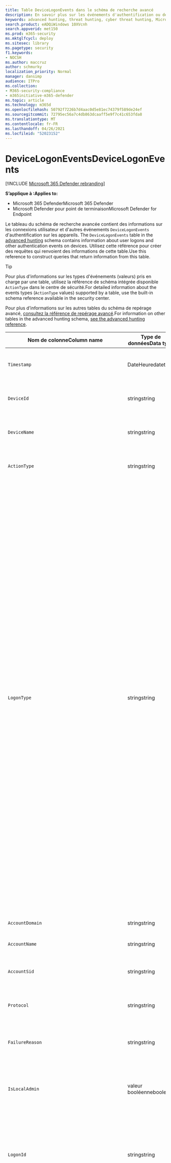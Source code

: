 ```yaml
---
title: Table DeviceLogonEvents dans le schéma de recherche avancé
description: En savoir plus sur les événements d'authentification ou de authentification dans la table DeviceLogonEvents du schéma de recherche avancé
keywords: advanced hunting, threat hunting, cyber threat hunting, Microsoft 365 Defender, microsoft 365, m365, search, query, telemetry, schema reference, kusto, table, column, data type, description, logonevents, DeviceLogonEvents, authentication, logon, sign in
search.product: eADQiWindows 10XVcnh
search.appverid: met150
ms.prod: m365-security
ms.mktglfcycl: deploy
ms.sitesec: library
ms.pagetype: security
f1.keywords:
- NOCSH
ms.author: maccruz
author: schmurky
localization_priority: Normal
manager: dansimp
audience: ITPro
ms.collection:
- M365-security-compliance
- m365initiative-m365-defender
ms.topic: article
ms.technology: m365d
ms.openlocfilehash: 50792f7226b7d4aac0d5e81ec74379f589de24ef
ms.sourcegitcommit: 72795ec56a7c4db863dcaaff5e9f7c41c653fda8
ms.translationtype: MT
ms.contentlocale: fr-FR
ms.lasthandoff: 04/26/2021
ms.locfileid: "52023152"
---
```

# <a name="devicelogonevents"></a><span data-ttu-id="54048-104">DeviceLogonEvents</span><span class="sxs-lookup"><span data-stu-id="54048-104">DeviceLogonEvents</span></span>

[!INCLUDE [Microsoft 365 Defender rebranding](../includes/microsoft-defender.md)]


<span data-ttu-id="54048-105">**S’applique à :**</span><span class="sxs-lookup"><span data-stu-id="54048-105">**Applies to:**</span></span>
- <span data-ttu-id="54048-106">Microsoft 365 Defender</span><span class="sxs-lookup"><span data-stu-id="54048-106">Microsoft 365 Defender</span></span>
- <span data-ttu-id="54048-107">Microsoft Defender pour point de terminaison</span><span class="sxs-lookup"><span data-stu-id="54048-107">Microsoft Defender for Endpoint</span></span>



<span data-ttu-id="54048-108">Le tableau du schéma de recherche avancée contient des informations sur les connexions utilisateur et d'autres événements `DeviceLogonEvents` d'authentification sur les appareils. [](advanced-hunting-overview.md)</span><span class="sxs-lookup"><span data-stu-id="54048-108">The `DeviceLogonEvents` table in the [advanced hunting](advanced-hunting-overview.md) schema contains information about user logons and other authentication events on devices.</span></span> <span data-ttu-id="54048-109">Utilisez cette référence pour créer des requêtes qui renvoient des informations de cette table.</span><span class="sxs-lookup"><span data-stu-id="54048-109">Use this reference to construct queries that return information from this table.</span></span>

>[!TIP]
> <span data-ttu-id="54048-110">Pour plus d'informations sur les types d'événements (valeurs) pris en charge par une table, utilisez la référence de schéma intégrée disponible `ActionType` dans le centre de sécurité.</span><span class="sxs-lookup"><span data-stu-id="54048-110">For detailed information about the events types (`ActionType` values) supported by a table, use the built-in schema reference available in the security center.</span></span>

<span data-ttu-id="54048-111">Pour plus d’informations sur les autres tables du schéma de repérage avancé, [consultez la référence de repérage avancé](advanced-hunting-schema-tables.md).</span><span class="sxs-lookup"><span data-stu-id="54048-111">For information on other tables in the advanced hunting schema, [see the advanced hunting reference](advanced-hunting-schema-tables.md).</span></span>

| <span data-ttu-id="54048-112">Nom de colonne</span><span class="sxs-lookup"><span data-stu-id="54048-112">Column name</span></span> | <span data-ttu-id="54048-113">Type de données</span><span class="sxs-lookup"><span data-stu-id="54048-113">Data type</span></span> | <span data-ttu-id="54048-114">Description</span><span class="sxs-lookup"><span data-stu-id="54048-114">Description</span></span> |
|-------------|-----------|-------------|
| `Timestamp` | <span data-ttu-id="54048-115">DateHeure</span><span class="sxs-lookup"><span data-stu-id="54048-115">datetime</span></span> | <span data-ttu-id="54048-116">Date et heure d’enregistrement de l’événement</span><span class="sxs-lookup"><span data-stu-id="54048-116">Date and time when the event was recorded</span></span> |
| `DeviceId` | <span data-ttu-id="54048-117">string</span><span class="sxs-lookup"><span data-stu-id="54048-117">string</span></span> | <span data-ttu-id="54048-118">Identificateur unique de la machine dans le service</span><span class="sxs-lookup"><span data-stu-id="54048-118">Unique identifier for the machine in the service</span></span> |
| `DeviceName` | <span data-ttu-id="54048-119">string</span><span class="sxs-lookup"><span data-stu-id="54048-119">string</span></span> | <span data-ttu-id="54048-120">Nom de domaine complet (FQDN) de la machine</span><span class="sxs-lookup"><span data-stu-id="54048-120">Fully qualified domain name (FQDN) of the machine</span></span> |
| `ActionType` | <span data-ttu-id="54048-121">string</span><span class="sxs-lookup"><span data-stu-id="54048-121">string</span></span> |<span data-ttu-id="54048-122">Type d'activité qui a déclenché l'événement</span><span class="sxs-lookup"><span data-stu-id="54048-122">Type of activity that triggered the event</span></span> |
| `LogonType` | <span data-ttu-id="54048-123">string</span><span class="sxs-lookup"><span data-stu-id="54048-123">string</span></span> | <span data-ttu-id="54048-124">Type de session d'ouverture de session, en particulier :</span><span class="sxs-lookup"><span data-stu-id="54048-124">Type of logon session, specifically:</span></span><br><br> <span data-ttu-id="54048-125">- **Interactif** : l'utilisateur interagit physiquement avec l'ordinateur à l'aide du clavier et de l'écran locaux</span><span class="sxs-lookup"><span data-stu-id="54048-125">- **Interactive** - User physically interacts with the machine using the local keyboard and screen</span></span><br><br> <span data-ttu-id="54048-126">- **Connexions RDP (Remote Interactive)** : l'utilisateur interagit avec l'ordinateur à distance à l'aide du Bureau à distance, des services Terminal Services, de l'Assistance à distance ou d'autres clients RDP</span><span class="sxs-lookup"><span data-stu-id="54048-126">- **Remote interactive (RDP) logons** - User interacts with the machine remotely using Remote Desktop, Terminal Services, Remote Assistance, or other RDP clients</span></span><br><br> <span data-ttu-id="54048-127">- **Réseau** : session initiée lorsque l'ordinateur est accessible à l'aide de PsExec ou lorsque les ressources partagées sur l'ordinateur, telles que les imprimantes et les dossiers partagés, sont accessibles</span><span class="sxs-lookup"><span data-stu-id="54048-127">- **Network** - Session initiated when the machine is accessed using PsExec or when shared resources on the machine, such as printers and shared folders, are accessed</span></span><br><br> <span data-ttu-id="54048-128">- **Batch** : session initiée par des tâches programmées</span><span class="sxs-lookup"><span data-stu-id="54048-128">- **Batch** - Session initiated by scheduled tasks</span></span><br><br> <span data-ttu-id="54048-129">- **Service** : session initiée par les services au démarrage</span><span class="sxs-lookup"><span data-stu-id="54048-129">- **Service** - Session initiated by services as they start</span></span><br> |
| `AccountDomain` | <span data-ttu-id="54048-130">string</span><span class="sxs-lookup"><span data-stu-id="54048-130">string</span></span> | <span data-ttu-id="54048-131">Domaine du compte</span><span class="sxs-lookup"><span data-stu-id="54048-131">Domain of the account</span></span> |
| `AccountName` | <span data-ttu-id="54048-132">string</span><span class="sxs-lookup"><span data-stu-id="54048-132">string</span></span> | <span data-ttu-id="54048-133">Nom d'utilisateur du compte</span><span class="sxs-lookup"><span data-stu-id="54048-133">User name of the account</span></span> |
| `AccountSid` | <span data-ttu-id="54048-134">string</span><span class="sxs-lookup"><span data-stu-id="54048-134">string</span></span> | <span data-ttu-id="54048-135">Identificateur de sécurité (SID) du compte</span><span class="sxs-lookup"><span data-stu-id="54048-135">Security Identifier (SID) of the account</span></span> |
| `Protocol` | <span data-ttu-id="54048-136">string</span><span class="sxs-lookup"><span data-stu-id="54048-136">string</span></span> | <span data-ttu-id="54048-137">Protocole utilisé pendant la communication</span><span class="sxs-lookup"><span data-stu-id="54048-137">Protocol used during the communication</span></span> |
| `FailureReason` | <span data-ttu-id="54048-138">string</span><span class="sxs-lookup"><span data-stu-id="54048-138">string</span></span> | <span data-ttu-id="54048-139">Informations expliquant pourquoi l'action enregistrée a échoué</span><span class="sxs-lookup"><span data-stu-id="54048-139">Information explaining why the recorded action failed</span></span> |
| `IsLocalAdmin` | <span data-ttu-id="54048-140">valeur booléenne</span><span class="sxs-lookup"><span data-stu-id="54048-140">boolean</span></span> | <span data-ttu-id="54048-141">Indicateur booléen pour savoir si l'utilisateur est un administrateur local sur l'ordinateur</span><span class="sxs-lookup"><span data-stu-id="54048-141">Boolean indicator of whether the user is a local administrator on the machine</span></span> |
| `LogonId` | <span data-ttu-id="54048-142">string</span><span class="sxs-lookup"><span data-stu-id="54048-142">string</span></span> | <span data-ttu-id="54048-143">Identificateur d'une session d'ouverture de session.</span><span class="sxs-lookup"><span data-stu-id="54048-143">Identifier for a logon session.</span></span> <span data-ttu-id="54048-144">Cet identificateur est unique sur le même ordinateur uniquement entre les redémarrages</span><span class="sxs-lookup"><span data-stu-id="54048-144">This identifier is unique on the same machine only between restarts</span></span> |
| `RemoteDeviceName` | <span data-ttu-id="54048-145">string</span><span class="sxs-lookup"><span data-stu-id="54048-145">string</span></span> | <span data-ttu-id="54048-146">Nom de l’ordinateur qui a effectué une opération à distance sur l’ordinateur concerné.</span><span class="sxs-lookup"><span data-stu-id="54048-146">Name of the machine that performed a remote operation on the affected machine.</span></span> <span data-ttu-id="54048-147">Selon l’événement signalé, ce nom peut être un nom de domaine complet (FQDN), un nom NetBIOS ou un nom d’hôte sans informations de domaine.</span><span class="sxs-lookup"><span data-stu-id="54048-147">Depending on the event being reported, this name could be a fully-qualified domain name (FQDN), a NetBIOS name  or a host name without domain information</span></span> |
| `RemoteIP` | <span data-ttu-id="54048-148">string</span><span class="sxs-lookup"><span data-stu-id="54048-148">string</span></span> | <span data-ttu-id="54048-149">Adresse IP à laquelle la connexion était en cours</span><span class="sxs-lookup"><span data-stu-id="54048-149">IP address that was being connected to</span></span> |
| `RemoteIPType` | <span data-ttu-id="54048-150">string</span><span class="sxs-lookup"><span data-stu-id="54048-150">string</span></span> | <span data-ttu-id="54048-151">Type d’adresse IP, par exemple Public, Privé, Réservé, Loopback, Teredo, FourToSixMapping et Diffusion</span><span class="sxs-lookup"><span data-stu-id="54048-151">Type of IP address, for example Public, Private, Reserved, Loopback, Teredo, FourToSixMapping, and Broadcast</span></span> |
| `RemotePort` | <span data-ttu-id="54048-152">entier</span><span class="sxs-lookup"><span data-stu-id="54048-152">int</span></span> | <span data-ttu-id="54048-153">Port TCP sur l’appareil distant connecté</span><span class="sxs-lookup"><span data-stu-id="54048-153">TCP port on the remote device that was being connected to</span></span> |
| `InitiatingProcessAccountDomain` | <span data-ttu-id="54048-154">string</span><span class="sxs-lookup"><span data-stu-id="54048-154">string</span></span> | <span data-ttu-id="54048-155">Domaine du compte qui a tenu le processus responsable de l’événement</span><span class="sxs-lookup"><span data-stu-id="54048-155">Domain of the account that ran the process responsible for the event</span></span> |
| `InitiatingProcessAccountName` | <span data-ttu-id="54048-156">string</span><span class="sxs-lookup"><span data-stu-id="54048-156">string</span></span> | <span data-ttu-id="54048-157">Nom d’utilisateur du compte qui a dirigé le processus responsable de l’événement</span><span class="sxs-lookup"><span data-stu-id="54048-157">User name of the account that ran the process responsible for the event</span></span> |
| `InitiatingProcessAccountSid` | <span data-ttu-id="54048-158">string</span><span class="sxs-lookup"><span data-stu-id="54048-158">string</span></span> | <span data-ttu-id="54048-159">Identificateur de sécurité (SID) du compte qui a tenu le processus responsable de l’événement</span><span class="sxs-lookup"><span data-stu-id="54048-159">Security Identifier (SID) of the account that ran the process responsible for the event</span></span> |
| `InitiatingProcessAccountUpn` | <span data-ttu-id="54048-160">string</span><span class="sxs-lookup"><span data-stu-id="54048-160">string</span></span> | <span data-ttu-id="54048-161">Nom d’utilisateur principal (UPN) du compte qui a lancé le processus responsable de l’événement</span><span class="sxs-lookup"><span data-stu-id="54048-161">User principal name (UPN) of the account that ran the process responsible for the event</span></span> |
| ` InitiatingProcessAccountObjectId` | <span data-ttu-id="54048-162">string</span><span class="sxs-lookup"><span data-stu-id="54048-162">string</span></span> | <span data-ttu-id="54048-163">ID d’objet Azure AD du compte d’utilisateur qui a tenu le processus responsable de l’événement</span><span class="sxs-lookup"><span data-stu-id="54048-163">Azure AD object ID of the user account that ran the process responsible for the event</span></span> |
| `InitiatingProcessIntegrityLevel` | <span data-ttu-id="54048-164">string</span><span class="sxs-lookup"><span data-stu-id="54048-164">string</span></span> | <span data-ttu-id="54048-165">Niveau d’intégrité du processus à l’origine de l’événement.</span><span class="sxs-lookup"><span data-stu-id="54048-165">Integrity level of the process that initiated the event.</span></span> <span data-ttu-id="54048-166">Windows affecte des niveaux d’intégrité à des processus en fonction de certaines caractéristiques, par exemple s’ils ont été lancés à partir d’un téléchargement Internet.</span><span class="sxs-lookup"><span data-stu-id="54048-166">Windows assigns integrity levels to processes based on certain characteristics, such as if they were launched from an internet download.</span></span> <span data-ttu-id="54048-167">Ces niveaux d’intégrité influencent les autorisations sur les ressources</span><span class="sxs-lookup"><span data-stu-id="54048-167">These integrity levels influence permissions to resources</span></span> |
| `InitiatingProcessTokenElevation` | <span data-ttu-id="54048-168">string</span><span class="sxs-lookup"><span data-stu-id="54048-168">string</span></span> | <span data-ttu-id="54048-169">Type de jeton indiquant la présence ou l’absence d’élévation de privilège du contrôle d’accès utilisateur (UAC) appliquée au processus à l’origine de l’événement</span><span class="sxs-lookup"><span data-stu-id="54048-169">Token type indicating the presence or absence of User Access Control (UAC) privilege elevation applied to the process that initiated the event</span></span> |
| `InitiatingProcessSHA1` | <span data-ttu-id="54048-170">string</span><span class="sxs-lookup"><span data-stu-id="54048-170">string</span></span> | <span data-ttu-id="54048-171">SHA-1 du processus (fichier image) à l’origine de l’événement</span><span class="sxs-lookup"><span data-stu-id="54048-171">SHA-1 of the process (image file) that initiated the event</span></span> |
| `InitiatingProcessSHA256` | <span data-ttu-id="54048-172">string</span><span class="sxs-lookup"><span data-stu-id="54048-172">string</span></span> | <span data-ttu-id="54048-173">SHA-256 du processus (fichier image) à l’origine de l’événement.</span><span class="sxs-lookup"><span data-stu-id="54048-173">SHA-256 of the process (image file) that initiated the event.</span></span> <span data-ttu-id="54048-174">Ce champ n’est généralement pas rempli ; utilisez la colonne SHA1 lorsqu’elle est disponible.</span><span class="sxs-lookup"><span data-stu-id="54048-174">This field is usually not populated—use the SHA1 column when available</span></span> |
| `InitiatingProcessMD5` | <span data-ttu-id="54048-175">string</span><span class="sxs-lookup"><span data-stu-id="54048-175">string</span></span> | <span data-ttu-id="54048-176">Hachage MD5 du processus (fichier image) à l’origine de l’événement</span><span class="sxs-lookup"><span data-stu-id="54048-176">MD5 hash of the process (image file) that initiated the event</span></span> |
| `InitiatingProcessFileName` | <span data-ttu-id="54048-177">string</span><span class="sxs-lookup"><span data-stu-id="54048-177">string</span></span> | <span data-ttu-id="54048-178">Nom du processus à l’origine de l’événement</span><span class="sxs-lookup"><span data-stu-id="54048-178">Name of the process that initiated the event</span></span> |
| `InitiatingProcessFileSize` | <span data-ttu-id="54048-179">long</span><span class="sxs-lookup"><span data-stu-id="54048-179">long</span></span> | <span data-ttu-id="54048-180">Taille du fichier qui a tenu le processus responsable de l’événement</span><span class="sxs-lookup"><span data-stu-id="54048-180">Size of the file that ran the process responsible for the event</span></span> |
| `InitiatingProcessVersionInfoCompanyName` | <span data-ttu-id="54048-181">string</span><span class="sxs-lookup"><span data-stu-id="54048-181">string</span></span> | <span data-ttu-id="54048-182">Nom de la société à partir des informations de version du processus (fichier image) responsable de l’événement</span><span class="sxs-lookup"><span data-stu-id="54048-182">Company name from the version information of the process (image file) responsible for the event</span></span> |
| `InitiatingProcessVersionInfoProductName` | <span data-ttu-id="54048-183">string</span><span class="sxs-lookup"><span data-stu-id="54048-183">string</span></span> | <span data-ttu-id="54048-184">Nom du produit à partir des informations de version du processus (fichier image) responsable de l’événement</span><span class="sxs-lookup"><span data-stu-id="54048-184">Product name from the version information of the process (image file) responsible for the event</span></span> |
| `InitiatingProcessVersionInfoProductVersion` | <span data-ttu-id="54048-185">string</span><span class="sxs-lookup"><span data-stu-id="54048-185">string</span></span> | <span data-ttu-id="54048-186">Version du produit à partir des informations de version du processus (fichier image) responsable de l’événement</span><span class="sxs-lookup"><span data-stu-id="54048-186">Product version from the version information of the process (image file) responsible for the event</span></span> |
| `InitiatingProcessVersionInfoInternalFileName` | <span data-ttu-id="54048-187">string</span><span class="sxs-lookup"><span data-stu-id="54048-187">string</span></span> | <span data-ttu-id="54048-188">Nom de fichier interne à partir des informations de version du processus (fichier image) responsable de l’événement</span><span class="sxs-lookup"><span data-stu-id="54048-188">Internal file name from the version information of the process (image file) responsible for the event</span></span> |
| `InitiatingProcessVersionInfoOriginalFileName` | <span data-ttu-id="54048-189">string</span><span class="sxs-lookup"><span data-stu-id="54048-189">string</span></span> | <span data-ttu-id="54048-190">Nom de fichier d’origine à partir des informations de version du processus (fichier image) responsable de l’événement</span><span class="sxs-lookup"><span data-stu-id="54048-190">Original file name from the version information of the process (image file) responsible for the event</span></span> |
| `InitiatingProcessVersionInfoFileDescription` | <span data-ttu-id="54048-191">string</span><span class="sxs-lookup"><span data-stu-id="54048-191">string</span></span> | <span data-ttu-id="54048-192">Description à partir des informations de version du processus (fichier image) responsable de l’événement</span><span class="sxs-lookup"><span data-stu-id="54048-192">Description from the version information of the process (image file) responsible for the event</span></span> |
| `InitiatingProcessId` | <span data-ttu-id="54048-193">entier</span><span class="sxs-lookup"><span data-stu-id="54048-193">int</span></span> | <span data-ttu-id="54048-194">ID de processus (PID) du processus à l’origine de l’événement</span><span class="sxs-lookup"><span data-stu-id="54048-194">Process ID (PID) of the process that initiated the event</span></span> |
| `InitiatingProcessCommandLine` | <span data-ttu-id="54048-195">string</span><span class="sxs-lookup"><span data-stu-id="54048-195">string</span></span> | <span data-ttu-id="54048-196">Ligne de commande utilisée pour exécuter le processus à l’origine de l’événement</span><span class="sxs-lookup"><span data-stu-id="54048-196">Command line used to run the process that initiated the event</span></span> |
| `InitiatingProcessCreationTime` | <span data-ttu-id="54048-197">DateHeure</span><span class="sxs-lookup"><span data-stu-id="54048-197">datetime</span></span> | <span data-ttu-id="54048-198">Date et heure de début du processus à l’origine de l’événement</span><span class="sxs-lookup"><span data-stu-id="54048-198">Date and time when the process that initiated the event was started</span></span> |
| `InitiatingProcessFolderPath` | <span data-ttu-id="54048-199">string</span><span class="sxs-lookup"><span data-stu-id="54048-199">string</span></span> | <span data-ttu-id="54048-200">Dossier contenant le processus (fichier image) à l’origine de l’événement</span><span class="sxs-lookup"><span data-stu-id="54048-200">Folder containing the process (image file) that initiated the event</span></span> |
| `InitiatingProcessParentId` | <span data-ttu-id="54048-201">entier</span><span class="sxs-lookup"><span data-stu-id="54048-201">int</span></span> | <span data-ttu-id="54048-202">ID de processus (PID) du processus parent qui a généré le processus responsable de l’événement</span><span class="sxs-lookup"><span data-stu-id="54048-202">Process ID (PID) of the parent process that spawned the process responsible for the event</span></span> |
| `InitiatingProcessParentFileName` | <span data-ttu-id="54048-203">string</span><span class="sxs-lookup"><span data-stu-id="54048-203">string</span></span> | <span data-ttu-id="54048-204">Nom du processus parent qui a généré le processus responsable de l’événement</span><span class="sxs-lookup"><span data-stu-id="54048-204">Name of the parent process that spawned the process responsible for the event</span></span> |
| `InitiatingProcessParentCreationTime` | <span data-ttu-id="54048-205">DateHeure</span><span class="sxs-lookup"><span data-stu-id="54048-205">datetime</span></span> | <span data-ttu-id="54048-206">Date et heure de début du parent du processus responsable de l’événement</span><span class="sxs-lookup"><span data-stu-id="54048-206">Date and time when the parent of the process responsible for the event was started</span></span> |
| `ReportId` | <span data-ttu-id="54048-207">long</span><span class="sxs-lookup"><span data-stu-id="54048-207">long</span></span> | <span data-ttu-id="54048-208">Identificateur d’événement basé sur un compteur extensible.</span><span class="sxs-lookup"><span data-stu-id="54048-208">Event identifier based on a repeating counter.</span></span> <span data-ttu-id="54048-209">Pour identifier des événements uniques, cette colonne doit être utilisée conjointement avec les colonnes DeviceName et Timestamp</span><span class="sxs-lookup"><span data-stu-id="54048-209">To identify unique events, this column must be used in conjunction with the DeviceName and Timestamp columns</span></span> |
| `AppGuardContainerId` | <span data-ttu-id="54048-210">string</span><span class="sxs-lookup"><span data-stu-id="54048-210">string</span></span> | <span data-ttu-id="54048-211">Identificateur du conteneur virtualisé utilisé par Application Guard pour isoler l’activité du navigateur</span><span class="sxs-lookup"><span data-stu-id="54048-211">Identifier for the virtualized container used by Application Guard to isolate browser activity</span></span> |
| `AdditionalFields` | <span data-ttu-id="54048-212">string</span><span class="sxs-lookup"><span data-stu-id="54048-212">string</span></span> | <span data-ttu-id="54048-213">Informations supplémentaires sur l’événement au format de tableau JSON</span><span class="sxs-lookup"><span data-stu-id="54048-213">Additional information about the event in JSON array format</span></span> |

## <a name="related-topics"></a><span data-ttu-id="54048-214">Voir aussi</span><span class="sxs-lookup"><span data-stu-id="54048-214">Related topics</span></span>
- [<span data-ttu-id="54048-215">Vue d’ensemble du repérage avancé</span><span class="sxs-lookup"><span data-stu-id="54048-215">Advanced hunting overview</span></span>](advanced-hunting-overview.md)
- [<span data-ttu-id="54048-216">Apprendre le langage de requête</span><span class="sxs-lookup"><span data-stu-id="54048-216">Learn the query language</span></span>](advanced-hunting-query-language.md)
- [<span data-ttu-id="54048-217">Utiliser des requêtes partagées</span><span class="sxs-lookup"><span data-stu-id="54048-217">Use shared queries</span></span>](advanced-hunting-shared-queries.md)
- [<span data-ttu-id="54048-218">Repérer des menaces sur les appareils, les e-mails, les applications et les identités</span><span class="sxs-lookup"><span data-stu-id="54048-218">Hunt across devices, emails, apps, and identities</span></span>](advanced-hunting-query-emails-devices.md)
- [<span data-ttu-id="54048-219">Comprendre le schéma</span><span class="sxs-lookup"><span data-stu-id="54048-219">Understand the schema</span></span>](advanced-hunting-schema-tables.md)
- [<span data-ttu-id="54048-220">Appliquer les meilleures pratiques de requête</span><span class="sxs-lookup"><span data-stu-id="54048-220">Apply query best practices</span></span>](advanced-hunting-best-practices.md)
